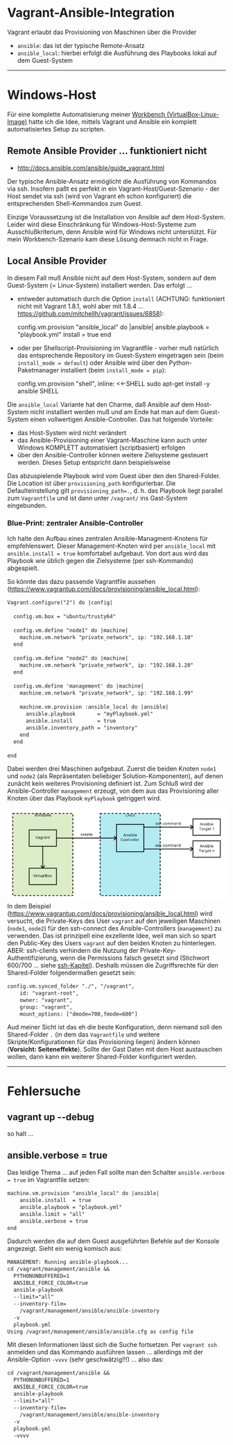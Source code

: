 # Vagrant-Ansible-Integration
Vagrant erlaubt das Provisioning von Maschinen über die Provider

* ``ansible``: das ist der typische Remote-Ansatz
* ``ansible_local``: hierbei erfolgt die Ausführung des Playbooks lokal auf dem Guest-System

---

# Windows-Host
Für eine komplette Automatisierung meiner [Workbench (VirtualBox-Linux-Image)](workbench.md) hatte ich die Idee, mittels Vagrant und Ansible ein komplett automatisiertes Setup zu scripten.

## Remote Ansible Provider ... funktioniert nicht
* http://docs.ansible.com/ansible/guide_vagrant.html

Der typische Ansible-Ansatz ermöglicht die Ausführung von Kommandos via ssh. Insofern paßt es perfekt in ein Vagrant-Host/Guest-Szenario - der Host sendet via ssh (wird von Vagrant eh schon konfiguriert) die entsprechenden Shell-Kommandos zum Guest. 

Einzige Voraussetzung ist die Installation von Ansible auf dem Host-System. Leider wird diese Einschränkung für Windows-Host-Systeme zum Ausschlußkriterium, denn Ansible wird für Windows nicht unterstützt. Für mein Workbench-Szenario kam diese Lösung demnach nicht in Frage.

## Local Ansible Provider
In diesem Fall muß Ansible nicht auf dem Host-System, sondern auf dem Guest-System (= Linux-System) installiert werden. Das erfolgt ...

* entweder automatisch durch die Option ``install`` (ACHTUNG: funktioniert nicht mit Vagrant 1.8.1, wohl aber mit 1.8.4 ... https://github.com/mitchellh/vagrant/issues/6858):


    config.vm.provision "ansible_local" do |ansible|
       ansible.playbook = "playbook.yml"
       install = true
    end

* oder per Shellscript-Provisioning im Vagrantfile - vorher muß natürlich das entsprechende Repository im Guest-System eingetragen sein (beim ``install_mode = default``) oder Ansible wird über den Python-Paketmanager installiert (beim ``install_mode = pip``):


    config.vm.provision "shell", inline: <<-SHELL
        sudo apt-get install -y ansible
    SHELL

Die ``ansible_local`` Variante hat den Charme, daß Ansible auf dem Host-System nicht installiert werden muß und am Ende hat man auf dem Guest-System einen vollwertigen Ansible-Controller. Das hat folgende Vorteile:

* das Host-System wird nicht verändert
* das Ansible-Provisioning einer Vagrant-Maschine kann auch unter Windows KOMPLETT automatisiert (scriptbasiert) erfolgen
* über den Ansible-Controller können weitere Zielsysteme gesteuert werden. Dieses Setup entspricht dann beispielsweise

Das abzuspielende Playbook wird vom Guest über den den Shared-Folder. Die Location ist über ``provisioning_path`` konfigurierbar. Die Defaulteinstellung gilt ``provisioning_path=.``, d. h. das Playbook liegt parallel zum ``Vagrantfile`` und ist dann unter ``/vagrant/`` ins Gast-System eingebunden.

### Blue-Print: zentraler Ansible-Controller
Ich halte den Aufbau eines zentralen Ansible-Managment-Knotens für empfehlenswert. Dieser Management-Knoten wird per ``ansible_local`` mit ``ansible.install = true`` komfortabel aufgebaut. Von dort aus wird das Playbook wie üblich gegen die Zielsysteme (per ssh-Kommando) abgespielt.

So könnte das dazu passende Vagrantfile aussehen (https://www.vagrantup.com/docs/provisioning/ansible_local.html):

    Vagrant.configure("2") do |config|

      config.vm.box = "ubuntu/trusty64"

      config.vm.define "node1" do |machine|
        machine.vm.network "private_network", ip: "192.168.1.10"
      end

      config.vm.define "node2" do |machine|
        machine.vm.network "private_network", ip: "192.168.1.20"
      end
      
      config.vm.define 'management' do |machine|
        machine.vm.network "private_network", ip: "192.168.1.99"

        machine.vm.provision :ansible_local do |ansible|
          ansible.playbook       = "myPlaybook.yml"
          ansible.install        = true
          ansible.inventory_path = "inventory"
        end
      end

    end

Dabei werden drei Maschinen aufgebaut. Zuerst die beiden Knoten ``node1`` und ``node2`` (als Repräsentaten beliebiger Solution-Komponenten), auf denen zunächt kein weiteres Provisioning definiert ist. Zum Schluß wird der  Ansible-Controller ``management`` erzeugt, von dem aus das Provisioning aller Knoten über das Playbook ``myPlaybook`` getriggert wird.

![Windows-Vagrant-Ansible-Integration](images/vagrantWindowsAnsibleController.png)
In dem Beispiel (https://www.vagrantup.com/docs/provisioning/ansible_local.html) wird versucht, die Private-Keys des User ``vagrant`` auf den jeweiligen Maschinen (``node1``, ``node2``) für den ssh-connect des Ansible-Controllers (``management``) zu verwenden. Das ist prinzipell eine exzellente Idee, weil man sich so spart den Public-Key des Users ``vagrant`` auf den beiden Knoten zu hinterlegen. ABER: ssh-clients verhindern die Nutzung der Private-Key-Authentifizierung, wenn die Permissions falsch gesetzt sind (Stichwort 600/700 ... siehe [ssh-Kapitel](ssh.md)). Deshalb müssen die Zugriffsrechte für den Shared-Folder folgendermaßen gesetzt sein:

    config.vm.synced_folder "./", "/vagrant", 
        id: "vagrant-root", 
        owner: "vagrant", 
        group: "vagrant", 
        mount_options: ["dmode=700,fmode=600"]

Aud meiner Sicht ist das eh die beste Konfiguration, denn niemand soll den Shared-Folder ``.`` (in dem das ``Vagrantfile`` und weitere Skripte/Konfigurationen für das Provisioning liegen) ändern können (**Vorsicht: Seiteneffekte**). Sollte der Gast Daten mit dem Host austauschen wollen, dann kann ein weiterer Shared-Folder konfiguriert werden.

---

# Fehlersuche
## vagrant up --debug
so halt ...

## ansible.verbose = true
Das leidige Thema ... auf jeden Fall sollte man den Schalter ``ansible.verbose = true`` im Vagrantfile setzen:

    machine.vm.provision "ansible_local" do |ansible|
        ansible.install  = true
        ansible.playbook = "playbook.yml"
        ansible.limit = "all"
        ansible.verbose = true
    end        

Dadurch werden die auf dem Guest ausgeführten Befehle auf der Konsole angezeigt. Sieht ein wenig komisch aus:

    MANAGEMENT: Running ansible-playbook...
    cd /vagrant/management/ansible &&
      PYTHONUNBUFFERED=1 
      ANSIBLE_FORCE_COLOR=true 
      ansible-playbook 
      --limit="all" 
      --inventory-file=
        /vagrant/management/ansible/ansible-inventory 
      -v 
      playbook.yml
    Using /vagrant/management/ansible/ansible.cfg as config file

Mit diesen Informationen lässt sich die Suche fortsetzen. Per ``vagrant ssh`` anmelden und das Kommando ausführen lassen ... allerdings mit der Ansible-Option ``-vvvv`` (sehr geschwätzig!!!) ... also das:

    cd /vagrant/management/ansible &&
      PYTHONUNBUFFERED=1 
      ANSIBLE_FORCE_COLOR=true 
      ansible-playbook 
      --limit="all" 
      --inventory-file=
        /vagrant/management/ansible/ansible-inventory 
      -v 
      playbook.yml
      -vvvv